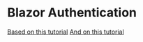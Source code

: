 # Blazor Authentication

[Based on this tutorial](https://chrissainty.com/securing-your-blazor-apps-authentication-with-clientside-blazor-using-webapi-aspnet-core-identity/)
[And on this tutorial](https://jasonwatmore.com/post/2020/08/13/blazor-webassembly-jwt-authentication-example-tutorial)
